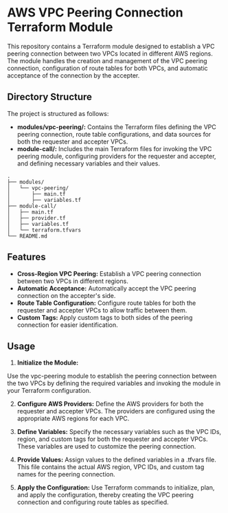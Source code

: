 # AWS VPC Peering Connection Terraform Module

This repository contains a Terraform module designed to establish a VPC peering connection between two VPCs located in different AWS regions. The module handles the creation and management of the VPC peering connection, configuration of route tables for both VPCs, and automatic acceptance of the connection by the accepter.

## Directory Structure
The project is structured as follows:

- **modules/vpc-peering/:** Contains the Terraform files defining the VPC peering connection, route table configurations, and data sources for both the requester and accepter VPCs.
- **module-call/:** Includes the main Terraform files for invoking the VPC peering module, configuring providers for the requester and accepter, and defining necessary variables and their values.

```plaintext
.
├── modules/
│   └── vpc-peering/
│       ├── main.tf
│       ├── variables.tf
├── module-call/
│   ├── main.tf
│   ├── provider.tf
│   ├── variables.tf
│   └── terraform.tfvars
└── README.md
```
## Features
- **Cross-Region VPC Peering:** Establish a VPC peering connection between two VPCs in different regions.
- **Automatic Acceptance:** Automatically accept the VPC peering connection on the accepter's side.
- **Route Table Configuration:** Configure route tables for both the requester and accepter VPCs to allow traffic between them.
- **Custom Tags:** Apply custom tags to both sides of the peering connection for easier identification.

## Usage
1. **Initialize the Module:**

Use the vpc-peering module to establish the peering connection between the two VPCs by defining the required variables and invoking the module in your Terraform configuration.

2. **Configure AWS Providers:**
Define the AWS providers for both the requester and accepter VPCs. The providers are configured using the appropriate AWS regions for each VPC.

3. **Define Variables:**
Specify the necessary variables such as the VPC IDs, region, and custom tags for both the requester and accepter VPCs. These variables are used to customize the peering connection.

4. **Provide Values:**
Assign values to the defined variables in a .tfvars file. This file contains the actual AWS region, VPC IDs, and custom tag names for the peering connection.

5. **Apply the Configuration:**
Use Terraform commands to initialize, plan, and apply the configuration, thereby creating the VPC peering connection and configuring route tables as specified.
